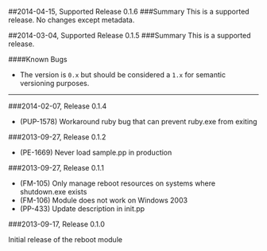##2014-04-15, Supported Release 0.1.6
###Summary
This is a supported release.  No changes except metadata.

##2014-03-04, Supported Release 0.1.5
###Summary
This is a supported release.

####Known Bugs

* The version is `0.x` but should be considered a `1.x` for semantic versioning purposes.

---

###2014-02-07, Release 0.1.4

 * (PUP-1578) Workaround ruby bug that can prevent ruby.exe from exiting

###2013-09-27, Release 0.1.2

 * (PE-1669) Never load sample.pp in production

###2013-09-27, Release 0.1.1

 * (FM-105) Only manage reboot resources on systems where shutdown.exe exists
 * (FM-106) Module does not work on Windows 2003
 * (PP-433) Update description in init.pp

###2013-09-17, Release 0.1.0

Initial release of the reboot module
